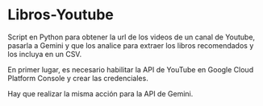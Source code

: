 # Libros-Youtube
Script en Python para obtener la url de los videos de un canal de Youtube, pasarla a Gemini y que los analice para extraer los libros recomendados y los incluya en un CSV.

En primer lugar, es necesario habilitar la API de YouTube en Google Cloud Platform Console y crear las credenciales.

Hay que realizar la misma acción para la API de Gemini.
